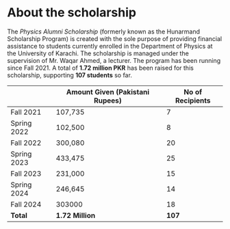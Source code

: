 # About the scholarship

The <em>Physics Alumni Scholarship</em> (formerly known as the Hunarmand Scholarship Program) is created with the sole purpose of providing financial assistance to students currently enrolled in the Department of Physics at the University of Karachi. The scholarship is managed under the supervision of Mr. Waqar Ahmed, a lecturer. The program has been running since Fall 2021. A total of **1.72 million PKR** has been raised for this scholarship, supporting **107 students** so far.


|              | Amount Given (Pakistani Rupees) | No of Recipients |
|--------------|-------------------|--|
| Fall 2021    | 107,735           | 7|
| Spring 2022  | 102,500           | 8|
| Fall 2022    | 300,080           | 20|
| Spring 2023  | 433,475           | 25|
| Fall 2023    | 231,000           | 15|
| Spring 2024  | 246,645           | 14|
| Fall 2024  | 303000          | 18|
| **Total**    | **1.72 Million** | **107**|







